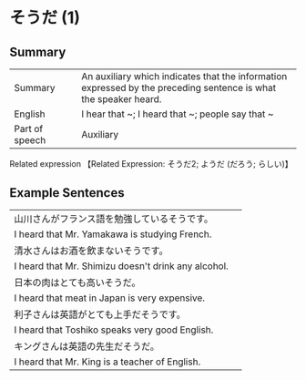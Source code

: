 # そうだ (1)

## Summary

<table><tr>   <td>Summary<td>   <td>An auxiliary which indicates that the information expressed by the preceding sentence is what the speaker heard.</td><tr><tr>   <td>English<td>   <td>I hear that ~; I heard that ~; people say that ~</td><tr><tr>   <td>Part of speech<td>   <td>Auxiliary</td><tr></table><tr>   <td>Related expression<td>   <td>【Related Expression: そうだ2; ようだ (だろう; らしい)】</td><tr></table></table>

## Example Sentences

<table><tr><td>山川さんがフランス語を勉強しているそうです。<td><tr><tr><td>I heard that Mr. Yamakawa is studying French.<td><tr><tr><td>清水さんはお酒を飲まないそうです。<td><tr><tr><td>I heard that Mr. Shimizu doesn't drink any alcohol.<td><tr><tr><td>日本の肉はとても高いそうだ。<td><tr><tr><td>I heard that meat in Japan is very expensive.<td><tr><tr><td>利子さんは英語がとても上手だそうです。<td><tr><tr><td>I heard that Toshiko speaks very good English.<td><tr><tr><td>キングさんは英語の先生だそうだ。<td><tr><tr><td>I heard that Mr. King is a teacher of English.<td><tr></table>

